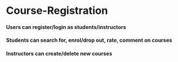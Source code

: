 # Course-Registration
#### Users can register/login as students/instructors
#### Students can search for, enrol/drop out, rate, comment on courses
#### Instructors can create/delete new courses
